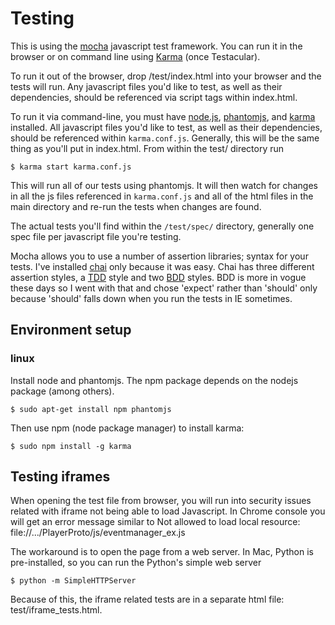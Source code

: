 # Testing #

This is using the [mocha][] javascript test framework.  You can run it
in the browser or on command line using [Karma][] (once Testacular).

To run it out of the browser, drop /test/index.html into your browser
and the tests will run.  Any javascript files you'd like to test, as
well as their dependencies, should be referenced via script tags within
index.html.

To run it via command-line, you must have [node.js][], [phantomjs][], and
[karma][] installed.  All javascript files you'd like to test, as
well as their dependencies, should be referenced within `karma.conf.js`.
Generally, this will be the same thing as you'll put in index.html.
From within the test/ directory run
```
$ karma start karma.conf.js
```
This will run all of our tests using phantomjs.  It will then watch for
changes in all the js files referenced in `karma.conf.js` and all of the
html files in the main directory and re-run the tests when changes are
found.

The actual tests you'll find within the `/test/spec/` directory, generally
one spec file per javascript file you're testing.

Mocha allows you to use a number of assertion libraries; syntax for
your tests.  I've installed [chai][] only because
it was easy.  Chai has three different assertion styles, a [TDD][] style
and two [BDD][] styles.  BDD is more in vogue these days so I went with
that and chose 'expect' rather than 'should' only because 'should'
falls down when you run the tests in IE sometimes.

[mocha]: <http://visionmedia.github.io/mocha/> "feature-rich JavaScript test framework running on node and the browser"
[chai]: <http://chaijs.com> "Chai is a BDD / TDD assertion library for node and the browser"
[TDD]: <http://en.wikipedia.org/wiki/Test-driven_development> "Test-driven Development - wikipedia"
[BDD]: <http://en.wikipedia.org/wiki/Behavior-driven_development> "Behavior-driven Development - wikipedia"
[karma]: <http://karma-runner.github.io/0.8/index.html> "Karma Spectacular Test Runner for JavaScript"
[node.js]: <http://nodejs.org/> "node.js home page"
[phantomjs]: <http://phantomjs.org/> "phantom.js home page"

## Environment setup ##
### linux ###

Install node and phantomjs. 
The npm package depends on the nodejs package (among others).

    $ sudo apt-get install npm phantomjs

Then use npm (node package manager) to install karma:

    $ sudo npm install -g karma

## Testing iframes ##
When opening the test file from browser, you will run into security issues related with iframe not being able to load Javascript.
In Chrome console you will get an error message similar to 
    Not allowed to load local resource: file://.../PlayerProto/js/eventmanager_ex.js 

The workaround is to open the page from a web server.
In Mac, Python is pre-installed, so you can run the Python's simple web server

    $ python -m SimpleHTTPServer


Because of this, the iframe related tests are in a separate html file: test/iframe_tests.html.
